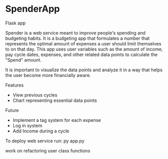 # SpenderApp
Flask app

Spender is a web service meant to improve people's spending and budgeting habits.
It is a budgeting app that formulates a number that represents the optimal amount of expenses a user should limit themselves to on that day. This app uses user variables such as the amount of income, pay cycle dates, expenses, and other related data points to calculate the "Spend" amount.

It is important to visualize the data points and analyze it in a way that helps the user become more financially aware.

Features
- View previous cycles
- Chart representing essential data points

Future 
- Implement a tag system for each expense
- Log in system
- Add Income during a cycle

To deploy web service
run:
py app.py

work on refactoring user class functions